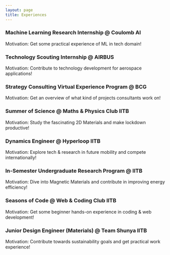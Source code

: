 ```yaml
---
layout: page
title: Experiences
---
```

### Machine Learning Research Internship @ Coulomb AI
Motivation: Get some practical experience of ML in tech domain!
### Technology Scouting Internship @ AIRBUS
Motivation: Contribute to technology development for aerospace applications!  
### Strategy Consulting Virtual Experience Program @ BCG
Motivation: Get an overview of what kind of projects consultants work on!
### Summer of Science @ Maths & Physics Club IITB
Motivation: Study the fascinating 2D Materials and make lockdown productive!
### Dynamics Engineer @ Hyperloop IITB
Motivation: Explore tech & research in future mobility and compete internationally!
### In-Semester Undergraduate Research Program @ IITB
Motivation: Dive into Magnetic Materials and contribute in improving energy efficiency!
### Seasons of Code @ Web & Coding Club IITB
Motivation: Get some beginner hands-on experience in coding & web development!
### Junior Design Engineer (Materials) @ Team Shunya IITB
Motivation: Contribute towards sustainability goals and get practical work experience!
